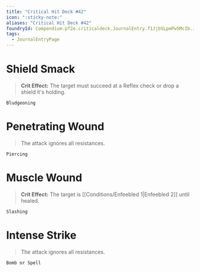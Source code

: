 ```yaml
---
title: "Critical Hit Deck #42"
icon: ":sticky-note:"
aliases: "Critical Hit Deck #42"
foundryId: Compendium.pf2e.criticaldeck.JournalEntry.f1JjbSLpmPw5McIb.JournalEntryPage.ZNh4PvHcmQEOa65W
tags:
  - JournalEntryPage
---
```

# Shield Smack

> **Crit Effect:** The target must succeed at a Reflex check or drop a shield it's holding.

`Bludgeoning`

# Penetrating Wound

> The attack ignores all resistances.

`Piercing`

# Muscle Wound

> **Crit Effect:** The target is [[Conditions/Enfeebled 1|Enfeebled 2]] until healed.

`Slashing`

# Intense Strike

> The attack ignores all resistances.

`Bomb or Spell`